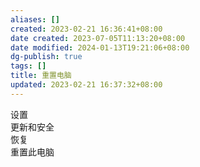 ```yaml
---
aliases: []
created: 2023-02-21 16:36:41+08:00
date created: 2023-07-05T11:13:20+08:00
date modified: 2024-01-13T19:21:06+08:00
dg-publish: true
tags: []
title: 重置电脑
updated: 2023-02-21 16:37:32+08:00
---
```


设置  
更新和安全  
恢复  
重置此电脑